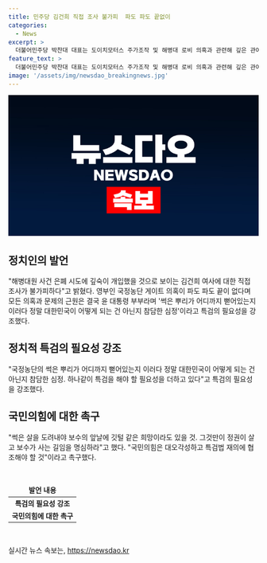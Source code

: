```yaml
---
title: 민주당 김건희 직접 조사 불가피  파도 파도 끝없이
categories:
  - News
excerpt: >
  더불어민주당 박찬대 대표는 도이치모터스 주가조작 및 해병대 로비 의혹과 관련해 깊은 관여가 의심되는 김건희 여사에 대한 직접 조사를 촉구했으며, 국정농단 게이트 의혹과 관련하여 특검의 필요성을 강조하며, 정부의 썩은 부분을 근절해야 한다고 강조했다. 또한, 국민의힘에게 특검법 재의에 협조를 촉구하며, 국민을 위한 성숙한 행동을 촉구했다.
feature_text: >
  더불어민주당 박찬대 대표는 도이치모터스 주가조작 및 해병대 로비 의혹과 관련해 깊은 관여가 의심되는 김건희 여사에 대한 직접 조사를 촉구했으며, 국정농단 게이트 의혹과 관련하여 특검의 필요성을 강조하며, 정부의 썩은 부분을 근절해야 한다고 강조했다. 또한, 국민의힘에게 특검법 재의에 협조를 촉구하며, 국민을 위한 성숙한 행동을 촉구했다.
image: '/assets/img/newsdao_breakingnews.jpg'
---
```


<p><img src="/assets/img/newsdao_breakingnews.jpg" alt="ontimetimes 속보" /></p>

<h2 data-ke-size="size26">정치인의 발언</h2>

<p data-ke-size="size16">"해병대원 사건 은폐 시도에 깊숙이 개입했을 것으로 보이는 김건희 여사에 대한 직접 조사가 불가피하다"고 밝혔다. 영부인 국정농단 게이트 의혹이 파도 파도 끝이 없다며 모든 의혹과 문제의 근원은 결국 윤 대통령 부부라며 '썩은 뿌리가 어디까지 뻗어있는지 이러다 정말 대한민국이 어떻게 되는 건 아닌지 참담한 심정'이라고 특검의 필요성을 강조했다.</p>

<h2 data-ke-size="size26">정치적 특검의 필요성 강조</h2>

<p data-ke-size="size16">"국정농단의 썩은 뿌리가 어디까지 뻗어있는지 이러다 정말 대한민국이 어떻게 되는 건 아닌지 참담한 심정. 하나같이 특검을 해야 할 필요성을 더하고 있다"고 특검의 필요성을 강조했다.</p>

<h2 data-ke-size="size26">국민의힘에 대한 촉구</h2>

<p data-ke-size="size16">"썩은 살을 도려내야 보수의 앞날에 깃털 같은 희망이라도 있을 것. 그것만이 정권이 살고 보수가 사는 길임을 명심하라"고 했다. "국민의힘은 대오각성하고 특검법 재의에 협조해야 할 것"이라고 촉구했다.</p>

<p data-ke-size="size16">&nbsp;</p>

<table>
<thead>
<tr><td style="text-align: center; height: 17px;"><b>발언 내용</b></td></tr>
</thead>
<tbody>
<tr><td style="text-align: center; height: 17px;"><b>특검의 필요성 강조</b></td></tr>
<tr><td style="text-align: center; height: 17px;"><b>국민의힘에 대한 촉구</b></td></tr>
</tbody>
</table>

<p data-ke-size="size16">&nbsp;</p>
실시간 뉴스 속보는, <a href="https://newsdao.kr" rel="dofollow">https://newsdao.kr</a>


